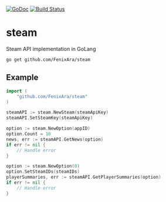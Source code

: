 [![GoDoc](https://godoc.org/github.com/FenixAra/steam?status.svg)](https://godoc.org/github.com/FenixAra/steam)
[![Build Status](https://circleci.com/gh/FenixAra/steam.svg?&style=shield&circle-token=c211e261b26185d0ca7a2efd05b61bf39bdb177a)](https://circleci.com/gh/FenixAra/steam.svg?&style=shield&circle-token=c211e261b26185d0ca7a2efd05b61bf39bdb177a)

# steam

Steam API implementation in GoLang


    go get github.com/FenixAra/steam


Example
-------

```go
import (
	"github.com/FenixAra/steam"
)

steamAPI := steam.NewSteam(steamApiKey)
steamAPI.SetSteamKey(steamApiKey)

option := steam.NewOption(appID)
option.Count = 10
news, err := steamAPI.GetNews(option)
if err != nil {
	// Handle error
}

option := steam.NewOption(0)
option.SetSteamIDs(steamIDs)
playerSummaries, err := steamAPI.GetPlayerSummaries(option)
if err != nil {
	// Handle error
}

```
